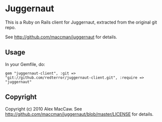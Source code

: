 # Juggernaut

This is a Ruby on Rails client for Juggernaut, extracted from the original git repo.

See http://github.com/maccman/juggernaut for details.

## Usage

In your Gemfile, do:

    gem "juggernaut-client", :git => "git://github.com/redterror/juggernaut-client.git", :require => "juggernaut"


## Copyright

Copyright (c) 2010 Alex MacCaw. 
See http://github.com/maccman/juggernaut/blob/master/LICENSE for details.
